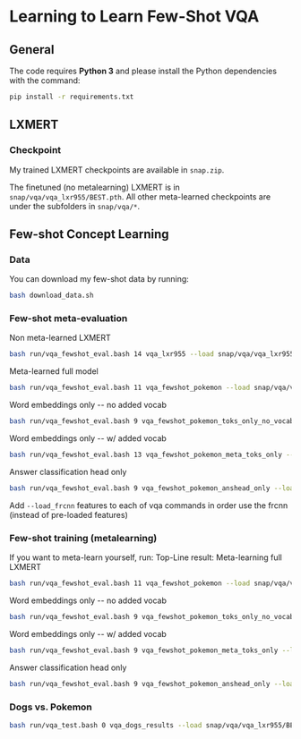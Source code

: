 # Learning to Learn Few-Shot VQA

## General 
The code requires **Python 3** and please install the Python dependencies with the command:
```bash
pip install -r requirements.txt
```

## LXMERT
### Checkpoint
My trained LXMERT checkpoints are available in `snap.zip`.

The finetuned (no metalearning) LXMERT is in `snap/vqa/vqa_lxr955/BEST.pth`.
All other meta-learned checkpoints are under the subfolders in `snap/vqa/*`.

## Few-shot Concept Learning

### Data
You can download my few-shot data by running:
```bash
bash download_data.sh
```

### Few-shot meta-evaluation
Non meta-learned LXMERT
```bash
bash run/vqa_fewshot_eval.bash 14 vqa_lxr955 --load snap/vqa/vqa_lxr955/BEST --num_fewshot_updates 5 --test {val|test}
```

Meta-learned full model
```bash
bash run/vqa_fewshot_eval.bash 11 vqa_fewshot_pokemon --load snap/vqa/vqa_fewshot_pokemon/BEST --num_fewshot_updates 10 --test {val|test}
```

Word embeddings only -- no added vocab
```bash
bash run/vqa_fewshot_eval.bash 9 vqa_fewshot_pokemon_toks_only_no_vocab --load snap/vqa/vqa_fewshot_pokemon_toks_only_no_vocab/BEST --test {val|test} --meta_word_embeds_only --learn_word_embeds_only --num_fewshot_updates 10 --lr 1e-2
```

Word embeddings only -- w/ added vocab
```bash
bash run/vqa_fewshot_eval.bash 13 vqa_fewshot_pokemon_meta_toks_only --load snap/vqa/vqa_fewshot_pokemon_meta_toks_only/BEST --add_pokemon_vocab --test {val|test} --meta_word_embeds_only --learn_word_embeds_only --lr 1e-2 --num_fewshot_updates 10
```

Answer classification head only
```bash
bash run/vqa_fewshot_eval.bash 9 vqa_fewshot_pokemon_anshead_only --load snap/vqa/vqa_fewshot_pokemon_anshead_only/BEST --test {val|test} --num_fewshot_updates 10
```
Add `--load_frcnn` features to each of vqa commands in order use the frcnn (instead of pre-loaded features)


### Few-shot training (metalearning)
If you want to meta-learn yourself, run:
Top-Line result: Meta-learning full LXMERT
```bash
bash run/vqa_fewshot_eval.bash 11 vqa_fewshot_pokemon --load snap/vqa/vqa_lxr955/BEST --meta_epochs 50 --meta_lr 1e-4
```

Word embeddings only -- no added vocab
```bash
bash run/vqa_fewshot_eval.bash 9 vqa_fewshot_pokemon_toks_only_no_vocab --load snap/vqa/vqa_lxr955/BEST --meta_epochs 50 --meta_word_embeds_only --learn_word_embeds_only
```

Word embeddings only -- w/ added vocab
```bash
bash run/vqa_fewshot_eval.bash 9 vqa_fewshot_pokemon_meta_toks_only --load snap/vqa/vqa_lxr955/BEST --meta_epochs 50 --meta_word_embeds_only --learn_word_embeds_only --add_pokemon_vocab
```

Answer classification head only
```bash
bash run/vqa_fewshot_eval.bash 9 vqa_fewshot_pokemon_anshead_only --load snap/vqa/vqa_lxr955/BEST --meta_answer_head_only --meta_epochs 50
```

### Dogs vs. Pokemon
```bash
bash run/vqa_test.bash 0 vqa_dogs_results --load snap/vqa/vqa_lxr955/BEST --valid dogs_mut_excl --load_frcnn --test dogs_mut_excl --batchSize 1
```
